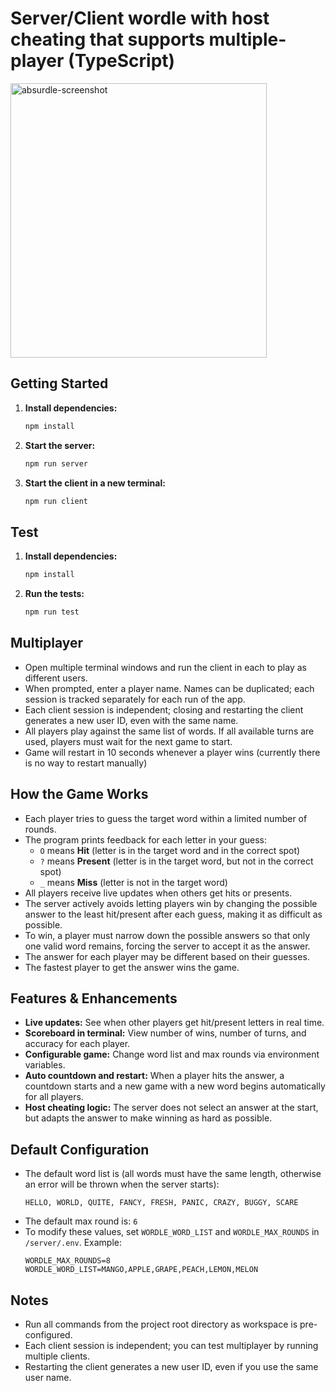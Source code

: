 # Server/Client wordle with host cheating that supports multiple-player (TypeScript)

<img width="410" height="439" alt="absurdle-screenshot" src="https://github.com/user-attachments/assets/25fc2480-1927-4867-b52d-b2c2a0f45b75" />

## Getting Started

1. **Install dependencies:**

   ```bash
   npm install
   ```

2. **Start the server:**

   ```bash
   npm run server
   ```

3. **Start the client in a new terminal:**

   ```bash
   npm run client
   ```

## Test

1. **Install dependencies:**

   ```bash
   npm install
   ```

2. **Run the tests:**

   ```bash
   npm run test
   ```

## Multiplayer

- Open multiple terminal windows and run the client in each to play as different users.
- When prompted, enter a player name. Names can be duplicated; each session is tracked separately for each run of the app.
- Each client session is independent; closing and restarting the client generates a new user ID, even with the same name.
- All players play against the same list of words. If all available turns are used, players must wait for the next game to start.
- Game will restart in 10 seconds whenever a player wins (currently there is no way to restart manually)

## How the Game Works

- Each player tries to guess the target word within a limited number of rounds.
- The program prints feedback for each letter in your guess:
  - `O` means **Hit** (letter is in the target word and in the correct spot)
  - `?` means **Present** (letter is in the target word, but not in the correct spot)
  - `_` means **Miss** (letter is not in the target word)
- All players receive live updates when others get hits or presents.
- The server actively avoids letting players win by changing the possible answer to the least hit/present after each guess, making it as difficult as possible.
- To win, a player must narrow down the possible answers so that only one valid word remains, forcing the server to accept it as the answer.
- The answer for each player may be different based on their guesses.
- The fastest player to get the answer wins the game.

## Features & Enhancements

- **Live updates:** See when other players get hit/present letters in real time.
- **Scoreboard in terminal:** View number of wins, number of turns, and accuracy for each player.
- **Configurable game:** Change word list and max rounds via environment variables.
- **Auto countdown and restart:** When a player hits the answer, a countdown starts and a new game with a new word begins automatically for all players.
- **Host cheating logic:** The server does not select an answer at the start, but adapts the answer to make winning as hard as possible.

## Default Configuration

- The default word list is (all words must have the same length, otherwise an error will be thrown when the server starts):
  ```
  HELLO, WORLD, QUITE, FANCY, FRESH, PANIC, CRAZY, BUGGY, SCARE
  ```
- The default max round is: `6`
- To modify these values, set `WORDLE_WORD_LIST` and `WORDLE_MAX_ROUNDS` in `/server/.env`. Example:
  ```
  WORDLE_MAX_ROUNDS=8
  WORDLE_WORD_LIST=MANGO,APPLE,GRAPE,PEACH,LEMON,MELON
  ```

## Notes

- Run all commands from the project root directory as workspace is pre-configured.
- Each client session is independent; you can test multiplayer by running multiple clients.
- Restarting the client generates a new user ID, even if you use the same user name.
